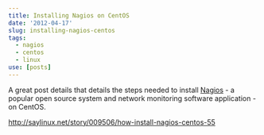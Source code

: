 ```yaml
---
title: Installing Nagios on CentOS
date: '2012-04-17'
slug: installing-nagios-centos
tags:
  - nagios
  - centos
  - linux
use: [posts]
---
```

A great post details that details the steps needed to install [Nagios](http://nagios.org) - a popular open source system and network monitoring software application - on CentOS.

<http://saylinux.net/story/009506/how-install-nagios-centos-55>
